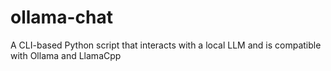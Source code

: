 # ollama-chat
A CLI-based Python script that interacts with a local LLM and is compatible with Ollama and LlamaCpp
